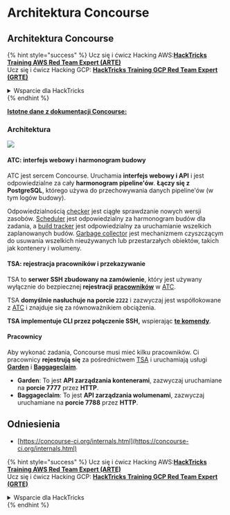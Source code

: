# Architektura Concourse

## Architektura Concourse

{% hint style="success" %}
Ucz się i ćwicz Hacking AWS:<img src="../../.gitbook/assets/image (1).png" alt="" data-size="line">[**HackTricks Training AWS Red Team Expert (ARTE)**](https://training.hacktricks.xyz/courses/arte)<img src="../../.gitbook/assets/image (1).png" alt="" data-size="line">\
Ucz się i ćwicz Hacking GCP: <img src="../../.gitbook/assets/image (2).png" alt="" data-size="line">[**HackTricks Training GCP Red Team Expert (GRTE)**<img src="../../.gitbook/assets/image (2).png" alt="" data-size="line">](https://training.hacktricks.xyz/courses/grte)

<details>

<summary>Wsparcie dla HackTricks</summary>

* Sprawdź [**plany subskrypcyjne**](https://github.com/sponsors/carlospolop)!
* **Dołącz do** 💬 [**grupy Discord**](https://discord.gg/hRep4RUj7f) lub [**grupy telegram**](https://t.me/peass) lub **śledź** nas na **Twitterze** 🐦 [**@hacktricks\_live**](https://twitter.com/hacktricks\_live)**.**
* **Podziel się sztuczkami hackingowymi, przesyłając PR-y do** [**HackTricks**](https://github.com/carlospolop/hacktricks) i [**HackTricks Cloud**](https://github.com/carlospolop/hacktricks-cloud) repozytoriów github.

</details>
{% endhint %}

[**Istotne dane z dokumentacji Concourse:**](https://concourse-ci.org/internals.html)

### Architektura

![](<../../.gitbook/assets/image (187).png>)

#### ATC: interfejs webowy i harmonogram budowy

ATC jest sercem Concourse. Uruchamia **interfejs webowy i API** i jest odpowiedzialne za cały **harmonogram pipeline'ów**. **Łączy się z PostgreSQL**, którego używa do przechowywania danych pipeline'ów (w tym logów budowy).

Odpowiedzialnością [checker](https://concourse-ci.org/checker.html) jest ciągłe sprawdzanie nowych wersji zasobów. [Scheduler](https://concourse-ci.org/scheduler.html) jest odpowiedzialny za harmonogram budów dla zadania, a [build tracker](https://concourse-ci.org/build-tracker.html) jest odpowiedzialny za uruchamianie wszelkich zaplanowanych budów. [Garbage collector](https://concourse-ci.org/garbage-collector.html) jest mechanizmem czyszczącym do usuwania wszelkich nieużywanych lub przestarzałych obiektów, takich jak kontenery i wolumeny.

#### TSA: rejestracja pracowników i przekazywanie

TSA to **serwer SSH zbudowany na zamówienie**, który jest używany wyłącznie do bezpiecznej **rejestracji** [**pracowników**](https://concourse-ci.org/internals.html#architecture-worker) w [ATC](https://concourse-ci.org/internals.html#component-atc).

TSA **domyślnie nasłuchuje na porcie `2222`** i zazwyczaj jest współlokowane z [ATC](https://concourse-ci.org/internals.html#component-atc) i znajduje się za równoważnikiem obciążenia.

**TSA implementuje CLI przez połączenie SSH,** wspierając [**te komendy**](https://concourse-ci.org/internals.html#component-tsa).

#### Pracownicy

Aby wykonać zadania, Concourse musi mieć kilku pracowników. Ci pracownicy **rejestrują się** za pośrednictwem [TSA](https://concourse-ci.org/internals.html#component-tsa) i uruchamiają usługi [**Garden**](https://github.com/cloudfoundry-incubator/garden) i [**Baggageclaim**](https://github.com/concourse/baggageclaim).

* **Garden**: To jest **API zarządzania kontenerami**, zazwyczaj uruchamiane na **porcie 7777** przez **HTTP**.
* **Baggageclaim**: To jest **API zarządzania wolumenami**, zazwyczaj uruchamiane na **porcie 7788** przez **HTTP**.

## Odniesienia

* [https://concourse-ci.org/internals.html](https://concourse-ci.org/internals.html)

{% hint style="success" %}
Ucz się i ćwicz Hacking AWS:<img src="../../.gitbook/assets/image (1).png" alt="" data-size="line">[**HackTricks Training AWS Red Team Expert (ARTE)**](https://training.hacktricks.xyz/courses/arte)<img src="../../.gitbook/assets/image (1).png" alt="" data-size="line">\
Ucz się i ćwicz Hacking GCP: <img src="../../.gitbook/assets/image (2).png" alt="" data-size="line">[**HackTricks Training GCP Red Team Expert (GRTE)**<img src="../../.gitbook/assets/image (2).png" alt="" data-size="line">](https://training.hacktricks.xyz/courses/grte)

<details>

<summary>Wsparcie dla HackTricks</summary>

* Sprawdź [**plany subskrypcyjne**](https://github.com/sponsors/carlospolop)!
* **Dołącz do** 💬 [**grupy Discord**](https://discord.gg/hRep4RUj7f) lub [**grupy telegram**](https://t.me/peass) lub **śledź** nas na **Twitterze** 🐦 [**@hacktricks\_live**](https://twitter.com/hacktricks\_live)**.**
* **Podziel się sztuczkami hackingowymi, przesyłając PR-y do** [**HackTricks**](https://github.com/carlospolop/hacktricks) i [**HackTricks Cloud**](https://github.com/carlospolop/hacktricks-cloud) repozytoriów github.

</details>
{% endhint %}
